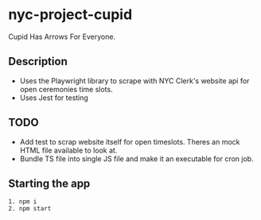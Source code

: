 # nyc-project-cupid

Cupid Has Arrows For Everyone.

## Description
- Uses the Playwright library to scrape with NYC Clerk's website api for open ceremonies time slots.
- Uses Jest for testing

## TODO
- Add test to scrap website itself for open timeslots. Theres an mock HTML file available to look at.
- Bundle TS file into single JS file and make it an executable for cron job.

## Starting the app
```
1. npm i
2. npm start
```